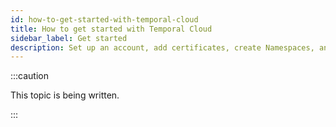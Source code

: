 ```yaml
---
id: how-to-get-started-with-temporal-cloud
title: How to get started with Temporal Cloud
sidebar_label: Get started
description: Set up an account, add certificates, create Namespaces, and invite users.
---
```


:::caution

This topic is being written.

:::
